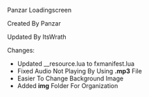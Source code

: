 Panzar Loadingscreen

Created By Panzar

Updated By ItsWrath

Changes: 
- Updated __resource.lua to fxmanifest.lua
- Fixed Audio Not Playing By Using **.mp3** File
- Easier To Change Background Image
- Added **img** Folder For Organization
